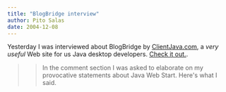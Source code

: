 ```yaml
---
title: "BlogBridge interview"
author: Pito Salas
date: 2004-12-08
---
```




Yesterday I was interviewed about BlogBridge by
[ClientJava.com](<http://www.clientjava.com/blog/>), a _very useful_ Web site
for us Java desktop developers. [Check it
out.](<http://www.clientjava.com/blog/2004/12/07/1102430658000.html>).

>>

>> In the comment section I was asked to elaborate on my provocative
statements about Java Web Start. Here's what I said.


